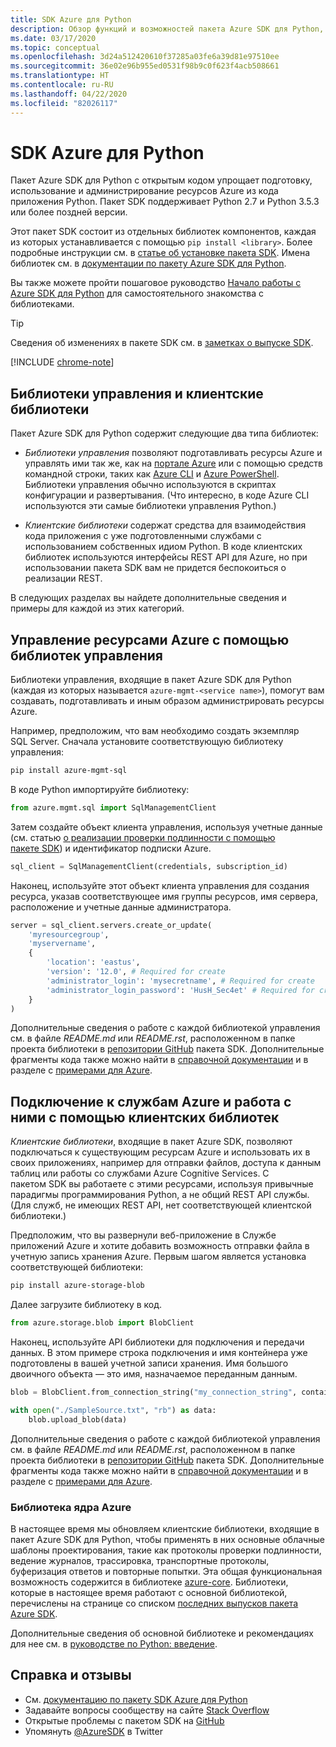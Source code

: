 ```yaml
---
title: SDK Azure для Python
description: Обзор функций и возможностей пакета Azure SDK для Python, которые позволяют повысить продуктивность разработчиков при подготовке, использовании и администрировании ресурсов Azure.
ms.date: 03/17/2020
ms.topic: conceptual
ms.openlocfilehash: 3d24a512420610f37285a03fe6a39d81e97510ee
ms.sourcegitcommit: 36e02e96b955ed0531f98b9c0f623f4acb508661
ms.translationtype: HT
ms.contentlocale: ru-RU
ms.lasthandoff: 04/22/2020
ms.locfileid: "82026117"
---
```

# <a name="azure-sdk-for-python"></a>SDK Azure для Python

Пакет Azure SDK для Python с открытым кодом упрощает подготовку, использование и администрирование ресурсов Azure из кода приложения Python. Пакет SDK поддерживает Python 2.7 и Python 3.5.3 или более поздней версии.

Этот пакет SDK состоит из отдельных библиотек компонентов, каждая из которых устанавливается с помощью `pip install <library>`. Более подробные инструкции см. в [статье об установке пакета SDK](azure-sdk-install.md). Имена библиотек см. в [документации по пакету Azure SDK для Python](https://azure.github.io/azure-sdk-for-python/).

Вы также можете пройти пошаговое руководство [Начало работы с Azure SDK для Python](azure-sdk-get-started.yml) для самостоятельного знакомства с библиотеками.

> [!TIP]
> Сведения об изменениях в пакете SDK см. в [заметках о выпуске SDK](https://azure.github.io/azure-sdk/).

[!INCLUDE [chrome-note](includes/chrome-note.md)]

## <a name="management-and-client-libraries"></a>Библиотеки управления и клиентские библиотеки

Пакет Azure SDK для Python содержит следующие два типа библиотек:

- *Библиотеки управления* позволяют подготавливать ресурсы Azure и управлять ими так же, как на [портале Azure](https://portal.azure.com) или с помощью средств командной строки, таких как [Azure CLI](https://docs.microsoft.com/cli/azure/install-azure-cli) и [Azure PowerShell](https://docs.microsoft.com/powershell/azure/). Библиотеки управления обычно используются в скриптах конфигурации и развертывания. (Что интересно, в коде Azure CLI используются эти самые библиотеки управления Python.)

- *Клиентские библиотеки* содержат средства для взаимодействия кода приложения с уже подготовленными службами с использованием собственных идиом Python. В коде клиентских библиотек используются интерфейсы REST API для Azure, но при использовании пакета SDK вам не придется беспокоиться о реализации REST.

В следующих разделах вы найдете дополнительные сведения и примеры для каждой из этих категорий.

## <a name="manage-azure-resources-with-management-libraries"></a>Управление ресурсами Azure с помощью библиотек управления

Библиотеки управления, входящие в пакет Azure SDK для Python (каждая из которых называется `azure-mgmt-<service name>`), помогут вам создавать, подготавливать и иным образом администрировать ресурсы Azure.

Например, предположим, что вам необходимо создать экземпляр SQL Server. Сначала установите соответствующую библиотеку управления:

```bash
pip install azure-mgmt-sql
```

В коде Python импортируйте библиотеку:

```python
from azure.mgmt.sql import SqlManagementClient
```

Затем создайте объект клиента управления, используя учетные данные (см. статью [о реализации проверки подлинности с помощью пакете SDK](azure-sdk-authenticate.md)) и идентификатор подписки Azure.

```python
sql_client = SqlManagementClient(credentials, subscription_id)
```

Наконец, используйте этот объект клиента управления для создания ресурса, указав соответствующее имя группы ресурсов, имя сервера, расположение и учетные данные администратора.

```python
server = sql_client.servers.create_or_update(
    'myresourcegroup',
    'myservername',
    {
        'location': 'eastus',
        'version': '12.0', # Required for create
        'administrator_login': 'mysecretname', # Required for create
        'administrator_login_password': 'HusH_Sec4et' # Required for create
    }
)
```

Дополнительные сведения о работе с каждой библиотекой управления см. в файле *README.md* или *README.rst*, расположенном в папке проекта библиотеки в [репозитории GitHub](https://github.com/Azure/azure-sdk-for-python/tree/master/sdk) пакета SDK. Дополнительные фрагменты кода также можно найти в [справочной документации](/python/api?view=azure-python) и в разделе с [примерами для Azure](https://docs.microsoft.com/samples/browse/?languages=python&products=azure).

## <a name="connect-and-use-azure-services-with-client-libraries"></a>Подключение к службам Azure и работа с ними с помощью клиентских библиотек

*Клиентские библиотеки*, входящие в пакет Azure SDK, позволяют подключаться к существующим ресурсам Azure и использовать их в своих приложениях, например для отправки файлов, доступа к данным таблиц или работы со службами Azure Cognitive Services. С пакетом SDK вы работаете с этими ресурсами, используя привычные парадигмы программирования Python, а не общий REST API службы. (Для служб, не имеющих REST API, нет соответствующей клиентской библиотеки.)

Предположим, что вы развернули веб-приложение в Службе приложений Azure и хотите добавить возможность отправки файла в учетную запись хранения Azure. Первым шагом является установка соответствующей библиотеки:

```bash
pip install azure-storage-blob
```

Далее загрузите библиотеку в код.

```python
from azure.storage.blob import BlobClient
```

Наконец, используйте API библиотеки для подключения и передачи данных. В этом примере строка подключения и имя контейнера уже подготовлены в вашей учетной записи хранения. Имя большого двоичного объекта — это имя, назначаемое переданным данным.

```python
blob = BlobClient.from_connection_string("my_connection_string", container_name="mycontainer", blob_name="my_blob")

with open("./SampleSource.txt", "rb") as data:
    blob.upload_blob(data)
```

Дополнительные сведения о работе с каждой библиотекой управления см. в файле *README.md* или *README.rst*, расположенном в папке проекта библиотеки в [репозитории GitHub](https://github.com/Azure/azure-sdk-for-python/tree/master/sdk) пакета SDK. Дополнительные фрагменты кода также можно найти в [справочной документации](/python/api?view=azure-python) и в разделе с [примерами для Azure](https://docs.microsoft.com/samples/browse/?languages=python&products=azure).

### <a name="the-azure-core-library"></a>Библиотека ядра Azure

В настоящее время мы обновляем клиентские библиотеки, входящие в пакет Azure SDK для Python, чтобы применять в них основные облачные шаблоны проектирования, такие как протоколы проверки подлинности, ведение журналов, трассировка, транспортные протоколы, буферизация ответов и повторные попытки. Эта общая функциональная возможность содержится в библиотеке [azure-core](https://github.com/Azure/azure-sdk-for-python/tree/master/sdk/core/azure-core). Библиотеки, которые в настоящее время работают с основной библиотекой, перечислены на странице со списком [последних выпусков пакета Azure SDK](https://azure.github.io/azure-sdk/releases/latest/#python-packages).

Дополнительные сведения об основной библиотеке и рекомендациях для нее см. в [руководстве по Python: введение](https://azure.github.io/azure-sdk/python_introduction.html).

## <a name="get-help-and-give-feedback"></a>Справка и отзывы

- См. [документацию по пакету SDK Azure для Python](https://aka.ms/python-docs)
- Задавайте вопросы сообществу на сайте [Stack Overflow](https://stackoverflow.com/questions/tagged/azure-sdk-python)
- Открытые проблемы с пакетом SDK на [GitHub](https://github.com/Azure/azure-sdk-for-python/issues)
- Упомянуть [@AzureSDK](https://twitter.com/AzureSdk/) в Twitter
